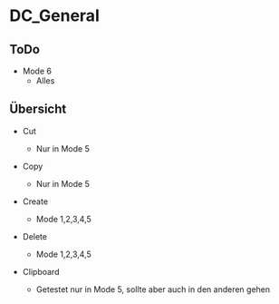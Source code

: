 DC_General
==========

ToDo
----

* Mode 6
    * Alles 

Übersicht
---------
	
* Cut
    * Nur in Mode 5
* Copy
    * Nur in Mode 5
* Create
    * Mode 1,2,3,4,5
* Delete
    * Mode 1,2,3,4,5
	
* Clipboard
    * Getestet nur in Mode 5, sollte aber auch in den anderen gehen
	

